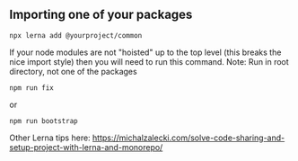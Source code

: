 ## Importing one of your packages

```
npx lerna add @yourproject/common
```

If your node modules are not "hoisted" up to the top level (this breaks the nice import style) then you will need to run this command.
Note: Run in root directory, not one of the packages

```
npm run fix
```

or

```
npm run bootstrap
```

Other Lerna tips here:
https://michalzalecki.com/solve-code-sharing-and-setup-project-with-lerna-and-monorepo/
